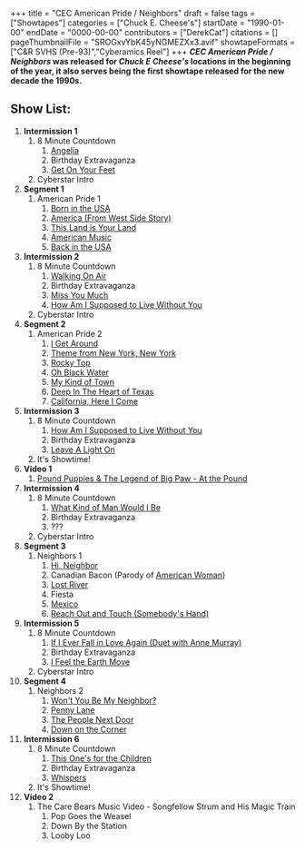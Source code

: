 +++
title = "CEC American Pride / Neighbors"
draft = false
tags = ["Showtapes"]
categories = ["Chuck E. Cheese's"]
startDate = "1990-01-00"
endDate = "0000-00-00"
contributors = ["DerekCat"]
citations = []
pageThumbnailFile = "SROGxvYbK45yNGMEZXx3.avif"
showtapeFormats = ["C&R SVHS (Pre-93)","Cyberamics Reel"]
+++
***CEC American Pride / Neighbors* was released for *Chuck E Cheese's* locations in the beginning of the year, it also serves being the first showtape released for the new decade the 1990s.**

## Show List:

1.  **Intermission 1**
    1.  8 Minute Countdown
        1.  [Angelia](https://en.wikipedia.org/wiki/Angelia_(song))
        2.  Birthday Extravaganza
        3.  [Get On Your Feet](https://en.wikipedia.org/wiki/Get_on_Your_Feet)
    2.  Cyberstar Intro
2.  **Segment 1**
    1.  American Pride 1
        1.  [Born in the USA](https://en.wikipedia.org/wiki/Born_in_the_U.S.A.)
        2.  [America (From West Side Story)](https://en.wikipedia.org/wiki/America_(West_Side_Story_song))
        3.  [This Land is Your Land](https://en.wikipedia.org/wiki/This_Land_Is_Your_Land)
        4.  [American Music](https://en.wikipedia.org/wiki/So_Excited!)
        5.  [Back in the USA](https://en.wikipedia.org/wiki/Back_in_the_U.S.A.)
3.  **Intermission 2**
    1.  8 Minute Countdown
        1.  [Walking On Air](https://en.wikipedia.org/wiki/Bowling_in_Paris)
        2.  Birthday Extravaganza
        3.  [Miss You Much](https://en.wikipedia.org/wiki/Miss_You_Much)
        4.  [How Am I Supposed to Live Without You](https://en.wikipedia.org/wiki/Soul_Provider)
    2.  Cyberstar Intro
4.  **Segment 2**
    1.  American Pride 2
        1.  [I Get Around](https://en.wikipedia.org/wiki/I_Get_Around)
        2.  [Theme from New York, New York](https://en.wikipedia.org/wiki/Theme_from_New_York,_New_York)
        3.  [Rocky Top](https://en.wikipedia.org/wiki/Rocky_Top)
        4.  [Oh Black Water](https://en.wikipedia.org/wiki/Black_Water_(song))
        5.  [My Kind of Town](https://en.wikipedia.org/wiki/My_Kind_of_Town)
        6.  [Deep In The Heart of Texas](https://en.wikipedia.org/wiki/Deep_in_the_Heart_of_Texas)
        7.  [California, Here I Come](https://en.wikipedia.org/wiki/California,_Here_I_Come)
5.  **Intermission 3**
    1.  8 Minute Countdown
        1.  [How Am I Supposed to Live Without You](https://en.wikipedia.org/wiki/Soul_Provider)
        2.  Birthday Extravaganza
        3.  [Leave A Light On](https://en.wikipedia.org/wiki/Leave_a_Light_On_(Belinda_Carlisle_song))
    2.  It's Showtime!
6.  **Video 1**
    1.  [Pound Puppies & The Legend of Big Paw - At the Pound](https://en.wikipedia.org/wiki/Pound_Puppies_and_the_Legend_of_Big_Paw)
7.  **Intermission 4**
    1.  8 Minute Countdown
        1.  [What Kind of Man Would I Be](https://en.wikipedia.org/wiki/What_Kind_of_Man_Would_I_Be%3F)
        2.  Birthday Extravaganza
        3.  ???
    2.  Cyberstar Intro
8.  **Segment 3**
    1.  Neighbors 1
        1.  [Hi, Neighbor](https://en.wikipedia.org/wiki/Jack_Owens_(singer-songwriter))
        2.  Canadian Bacon (Parody of [American Woman](https://en.wikipedia.org/wiki/American_Woman))
        3.  [Lost River](https://en.wikipedia.org/wiki/Michael_Martin_Murphey_(album))
        4.  Fiesta
        5.  [Mexico](https://en.wikipedia.org/wiki/Mexico_(James_Taylor_song))
        6.  [Reach Out and Touch (Somebody's Hand)](https://en.wikipedia.org/wiki/Reach_Out_and_Touch_(Somebody%27s_Hand))
9.  **Intermission 5**
    1.  8 Minute Countdown
        1.  [If I Ever Fall in Love Again (Duet with Anne Murray)](https://en.wikipedia.org/wiki/Something_Inside_So_Strong)
        2.  Birthday Extravaganza
        3.  [I Feel the Earth Move](https://en.wikipedia.org/wiki/Martika_(album))
    2.  Cyberstar Intro
10. **Segment 4**
    1.  Neighbors 2
        1.  [Won't You Be My Neighbor?](https://en.wikipedia.org/wiki/Mister_Rogers%27_Neighborhood)
        2.  [Penny Lane](https://en.wikipedia.org/wiki/Penny_Lane)
        3.  [The People Next Door](https://en.wikipedia.org/wiki/Ray_Parker_Jr.)
        4.  [Down on the Corner](https://en.wikipedia.org/wiki/Down_on_the_Corner)
11. **Intermission 6**
    1.  8 Minute Countdown
        1.  [This One's for the Children](https://en.wikipedia.org/wiki/This_One%27s_for_the_Children)
        2.  Birthday Extravaganza
        3.  [Whispers](https://en.wikipedia.org/wiki/Sleeping_with_the_Past)
    2.  It's Showtime!
12. **Video 2**
    1.  The Care Bears Music Video - Songfellow Strum and His Magic Train
        1.  Pop Goes the Weasel
        2.  Down By the Station
        3.  Looby Loo
